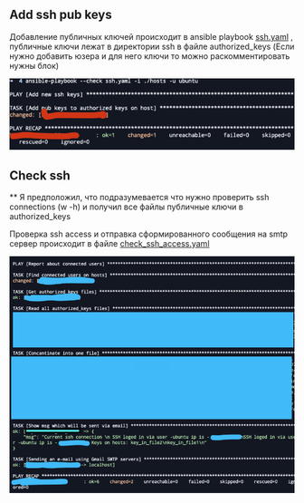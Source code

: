 ## Add ssh pub keys

Добавление публичных ключей происходит в ansible playbook [ssh.yaml](ssh.yaml) , публичные ключи лежат в директории ssh в файле authorized_keys (Если нужно добавить юзера и для него ключи то можно раскомментировать нужны блок)

![ssh.yaml](assets/ssh.png)

## Check ssh

** Я предположил, что подразумевается что нужно проверить ssh connections (w -h) и получил все файлы публичные ключи в authorized_keys

Проверка ssh access и отправка сформированного сообщения на smtp сервер происходит в файле [check_ssh_access.yaml](check_ssh_access.yaml)

![ssh_check_access.yaml](assets/ssh_access_check.png)


